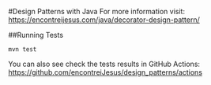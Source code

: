 #Design Patterns with Java
For more information visit:
https://encontreijesus.com/java/decorator-design-pattern/ 

##Running Tests
```shell
mvn test
```
You can also see check the tests results in GitHub Actions:
https://github.com/encontreiJesus/design_patterns/actions